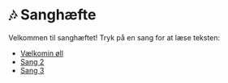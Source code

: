# 🎶 Sanghæfte

Velkommen til sanghæftet! Tryk på en sang for at læse teksten:

- [Vælkomin øll](sange/vaelkomin.md)
- [Sang 2](sange/15_jeg_er_sigojner.md)
- [Sang 3](sange/sang-3.md)
